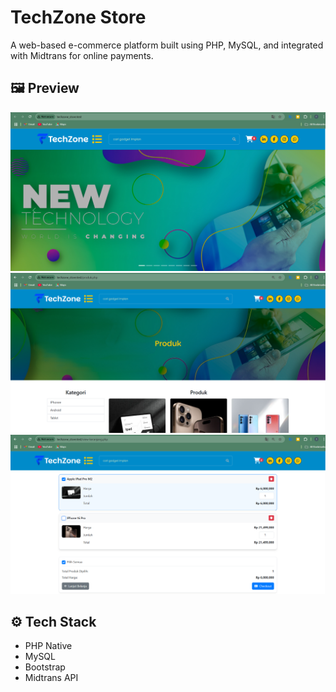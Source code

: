# TechZone Store

A web-based e-commerce platform built using PHP, MySQL, and integrated with Midtrans for online payments.

## 🖼️ Preview

![Preview 1](image/preview/Preview.png)
![Preview 2](image/preview/Preview2.png)
![Preview 3](image/preview/Preview3.png)

## ⚙️ Tech Stack
- PHP Native
- MySQL
- Bootstrap
- Midtrans API

